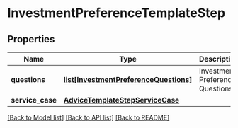 # InvestmentPreferenceTemplateStep

## Properties
Name | Type | Description | Notes
------------ | ------------- | ------------- | -------------
**questions** | [**list[InvestmentPreferenceQuestions]**](InvestmentPreferenceQuestions.md) | Investment Preference Questions. | [optional] 
**service_case** | [**AdviceTemplateStepServiceCase**](AdviceTemplateStepServiceCase.md) |  | [optional] 

[[Back to Model list]](../README.md#documentation-for-models) [[Back to API list]](../README.md#documentation-for-api-endpoints) [[Back to README]](../README.md)

